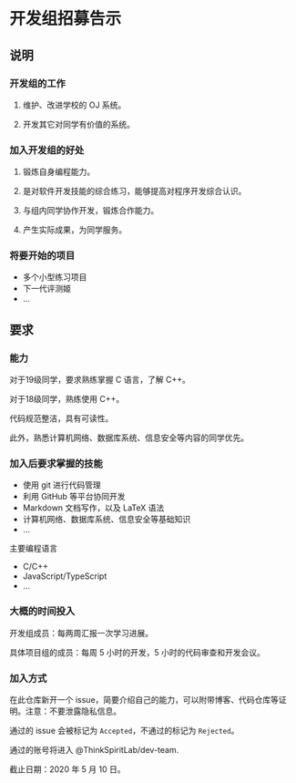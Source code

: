 # 开发组招募告示

## 说明

### 开发组的工作

1. 维护、改进学校的 OJ 系统。

2. 开发其它对同学有价值的系统。

### 加入开发组的好处

1. 锻炼自身编程能力。

2. 是对软件开发技能的综合练习，能够提高对程序开发综合认识。

3. 与组内同学协作开发，锻炼合作能力。

4. 产生实际成果，为同学服务。

### 将要开始的项目

+ 多个小型练习项目
+ 下一代评测姬
+ ...

## 要求

### 能力

对于19级同学，要求熟练掌握 C 语言，了解 C++。

对于18级同学，熟练使用 C++。

代码规范整洁，具有可读性。

此外，熟悉计算机网络、数据库系统、信息安全等内容的同学优先。

### 加入后要求掌握的技能

+ 使用 git 进行代码管理
+ 利用 GitHub 等平台协同开发
+ Markdown 文档写作，以及 LaTeX 语法
+ 计算机网络、数据库系统、信息安全等基础知识
+ ...

主要编程语言

+ C/C++
+ JavaScript/TypeScript
+ ...

### 大概的时间投入

开发组成员：每两周汇报一次学习进展。

具体项目组的成员：每周 5 小时的开发，5 小时的代码审查和开发会议。

### 加入方式

在此仓库新开一个 issue，简要介绍自己的能力，可以附带博客、代码仓库等证明。注意：不要泄露隐私信息。

通过的 issue 会被标记为 `Accepted`，不通过的标记为 `Rejected`。

通过的账号将进入 @ThinkSpiritLab/dev-team.

截止日期：2020 年 5 月 10 日。

